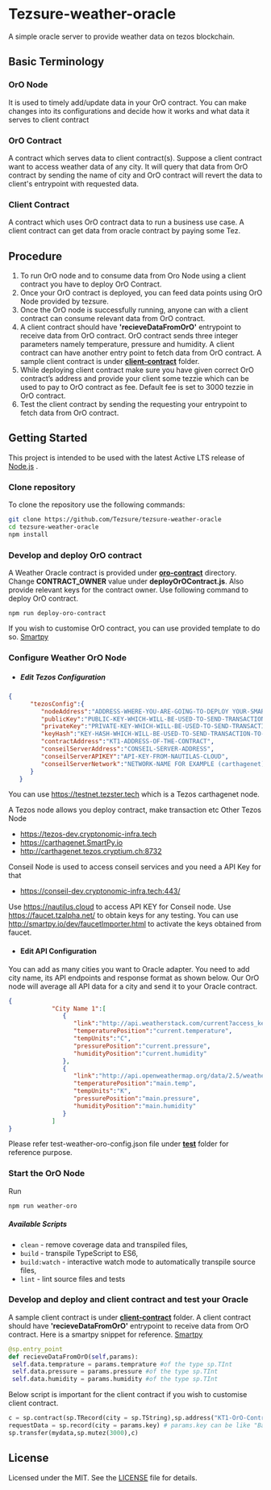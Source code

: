 # Tezsure-weather-oracle

A simple oracle server to provide weather data on tezos blockchain.

## Basic Terminology

### OrO Node
It is used to timely add/update data in your OrO contract. 
You can make changes into its configurations and decide how it works and what data it serves to client contract

### OrO Contract
A contract which serves data to client contract(s). Suppose a client contract want to access weather data of any city. It will query that data from OrO contract by sending the name of city and OrO contract will revert the data to client's entrypoint with requested data.

### Client Contract
A contract which uses OrO contract data to run a business use case. A client contract can get data from oracle contract by paying some Tez.


## Procedure

1. To run OrO node and to consume data from Oro Node using a client contract you have to deploy OrO Contract.
2. Once your OrO contract is deployed, you can feed data points using OrO Node provided by tezsure.
3. Once the OrO node is successfully running, anyone can with a client contract can consume relevant data from OrO contract.
4. A client contract should have **'recieveDataFromOrO'** entrypoint to receive data from OrO contract. OrO contract sends three integer parameters namely temperature, pressure and humidity. A client contract can have another entry point to fetch data from OrO contract. A sample client contract is under **[client-contract][client-contract]** folder.
5. While deploying client contract make sure you have given correct OrO contract’s address and provide your client some tezzie which can be used to pay to OrO contract as fee. Default fee is set to 3000 tezzie in OrO contract.
6. Test the client contract by sending the requesting your entrypoint to fetch data from OrO contract.

## Getting Started

This project is intended to be used with the latest Active LTS release of [Node.js][nodejs] .

### Clone repository

To clone the repository use the following commands:

```sh
git clone https://github.com/Tezsure/tezsure-weather-oracle
cd tezsure-weather-oracle
npm install
```


### Develop and deploy OrO contract

A Weather Oracle contract is provided under **[oro-contract][oro-contract]** directory.
Change **CONTRACT_OWNER** value under **deployOrOContract.js**. Also provide relevant keys for the contract owner.
Use following command to deploy OrO contract. 
```
npm run deploy-oro-contract
```
If you wish to customise OrO contract, you can use provided template to do so. [Smartpy][smartpy]

### Configure Weather OrO Node

+ ##### Edit Tezos Configuration

```json
{
      "tezosConfig":{
         "nodeAddress":"ADDRESS-WHERE-YOU-ARE-GOING-TO-DEPLOY YOUR-SMART-CONTRACT",
         "publicKey":"PUBLIC-KEY-WHICH-WILL-BE-USED-TO-SEND-TRANSACTION-TO-BLOCKCHAIN",
         "privateKey":"PRIVATE-KEY-WHICH-WILL-BE-USED-TO-SEND-TRANSACTION-TO-BLOCKCHAIN",
         "keyHash":"KEY-HASH-WHICH-WILL-BE-USED-TO-SEND-TRANSACTION-TO-BLOCKCHAIN",
         "contractAddress":"KT1-ADDRESS-OF-THE-CONTRACT",
         "conseilServerAddress":"CONSEIL-SERVER-ADDRESS",
         "conseilServerAPIKEY":"API-KEY-FROM-NAUTILAS-CLOUD",
         "conseilServerNetwork":"NETWORK-NAME FOR EXAMPLE (carthagenet)"
      }
   }
```
You can use https://testnet.tezster.tech which is a Tezos carthagenet node.

A Tezos node allows you deploy contract, make transaction etc 
Other Tezos Node
+ https://tezos-dev.cryptonomic-infra.tech
+ https://carthagenet.SmartPy.io
+ http://carthagenet.tezos.cryptium.ch:8732

Conseil Node is used to access conseil services and you need a API Key for that
+ https://conseil-dev.cryptonomic-infra.tech:443/

Use https://nautilus.cloud to access API KEY for Conseil node.
Use https://faucet.tzalpha.net/ to obtain keys for any testing.
You can use http://smartpy.io/dev/faucetImporter.html to activate the keys obtained from faucet.

+ #### Edit API Configuration

You can add as many cities you want to Oracle adapter. You need to add city name, its API endpoints and response format as shown below.
Our OrO node will average all API data for a city and send it to your Oracle contract.

```json
{
            "City Name 1":[
               {
                  "link":"http://api.weatherstack.com/current?access_key=API_KEY&query=City Name 1",
                  "temperaturePosition":"current.temperature",
                  "tempUnits":"C",
                  "pressurePosition":"current.pressure",
                  "humidityPosition":"current.humidity"
               },
               {
                  "link":"http://api.openweathermap.org/data/2.5/weather?q=City Name 1&APPID=API_KEY",
                  "temperaturePosition":"main.temp",
                  "tempUnits":"K",
                  "pressurePosition":"main.pressure",
                  "humidityPosition":"main.humidity"
               }
            ]
}

```

Please refer test-weather-oro-config.json file under **[test][test]** folder for reference purpose.

### Start the OrO Node
Run
```bash
npm run weather-oro
```

##### Available Scripts
+ `clean` - remove coverage data and transpiled files,
+ `build` - transpile TypeScript to ES6,
+ `build:watch` - interactive watch mode to automatically transpile source files,
+ `lint` - lint source files and tests

### Develop and deploy and client contract and test your Oracle
A sample client contract is under **[client-contract][client-contract]** folder.
A client contract should have **'recieveDataFromOrO'** entrypoint to receive data from OrO contract.
Here is a smartpy snippet for reference. [Smartpy][smartpy]

```python
@sp.entry_point   
def recieveDataFromOrO(self,params):
 self.data.temprature = params.temprature #of the type sp.TInt
 self.data.pressure = params.pressure #of the type sp.TInt
 self.data.humidity = params.humidity #of the type sp.TInt

```

Below script is important for the client contract if you wish to customise client contract.
```python
c = sp.contract(sp.TRecord(city = sp.TString),sp.address("KT1-OrO-Contract-Address"),entry_point="getDataFromOrO").open_some()
requestData = sp.record(city = params.key) # params.key can be like "Bangalore"
sp.transfer(mydata,sp.mutez(3000),c) 
```


## License
Licensed under the MIT. See the [LICENSE](https://github.com/Tezsure/tezsure-weather-OrO/blob/master/LICENSE) file for details.

[nodejs]: https://nodejs.org/dist/latest-v12.x/docs/api/
[smartpy]: https://smartpy.io/dev/
[client-contract]: https://github.com/Tezsure/tezsure-weather-OrO/tree/master/client-contract
[test]: https://github.com/Tezsure/tezsure-weather-OrO/tree/master/test
[oro-contract]: https://github.com/Tezsure/tezsure-weather-OrO/tree/master/oro-contract